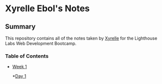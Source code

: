 # Xyrelle Ebol's Notes

## Summary

This repository contains all of the notes taken by [Xyrelle](https://github.com/xebol)  for the Lighthouse Labs Web Development Bootcamp.

### Table of Contents
* [Week 1](Week_1)

  *[Day 1](/Week_1/Day_1)